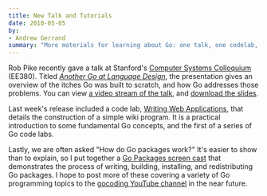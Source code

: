 ```yaml
---
title: New Talk and Tutorials
date: 2010-05-05
by:
- Andrew Gerrand
summary: "More materials for learning about Go: one talk, one codelab, and one screencast."
---
```



Rob Pike recently gave a talk at Stanford's [Computer Systems Colloquium](http://www.stanford.edu/class/ee380/) (EE380).
Titled [_Another Go at Language Design_](http://www.stanford.edu/class/ee380/Abstracts/100428.html),
the presentation gives an overview of the itches Go was built to scratch,
and how Go addresses those problems.
You can view [a video stream of the talk](https://www.youtube.com/watch?v=7VcArS4Wpqk),
and [download the slides](http://www.stanford.edu/class/ee380/Abstracts/100428-pike-stanford.pdf).

Last week's release included a code lab, [Writing Web Applications](/doc/codelab/wiki/),
that details the construction of a simple wiki program.
It is a practical introduction to some fundamental Go concepts,
and the first of a series of Go code labs.

Lastly, we are often asked "How do Go packages work?" It's easier to show than to explain,
so I put together a [Go Packages screen cast](http://www.youtube.com/watch?v=jDWBJOXs_iI)
that demonstrates the process of writing,
building, installing, and redistributing Go packages.
I hope to post more of these covering a variety of Go programming topics
to the [gocoding YouTube channel](http://youtube.com/gocoding) in the near future.
